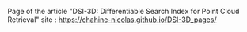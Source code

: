 Page of the article "DSI-3D: Differentiable Search Index for Point Cloud Retrieval"
site : https://chahine-nicolas.github.io/DSI-3D_pages/
